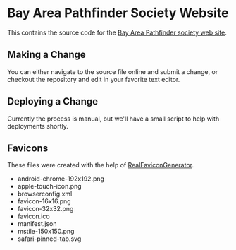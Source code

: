 # Bay Area Pathfinder Society Website

This contains the source code for the [Bay Area Pathfinder society web site](http://bayareapathfinder.com).

## Making a Change

You can either navigate to the source file online and submit a change, or checkout the repository and edit in your favorite text editor.

## Deploying a Change

Currently the process is manual, but we'll have a small script to help with deployments shortly.

## Favicons

These files were created with the help of [RealFaviconGenerator](https://realfavicongenerator.net).

* android-chrome-192x192.png
* apple-touch-icon.png
* browserconfig.xml
* favicon-16x16.png
* favicon-32x32.png
* favicon.ico
* manifest.json
* mstile-150x150.png
* safari-pinned-tab.svg

